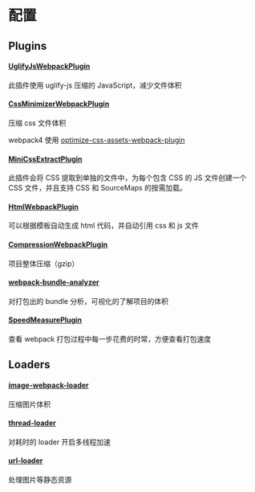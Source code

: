 # 配置

## Plugins

#### [UglifyJsWebpackPlugin](https://webpack.docschina.org/plugins/uglifyjs-webpack-plugin/)

此插件使用 uglify-js 压缩的 JavaScript，减少文件体积

#### [CssMinimizerWebpackPlugin](https://webpack.docschina.org/plugins/css-minimizer-webpack-plugin/)

压缩 css 文件体积

webpack4 使用 [optimize-css-assets-webpack-plugin](https://github.com/NMFR/optimize-css-assets-webpack-plugin)

#### [MiniCssExtractPlugin](https://webpack.docschina.org/plugins/mini-css-extract-plugin/)

此插件会将 CSS 提取到单独的文件中，为每个包含 CSS 的 JS 文件创建一个 CSS 文件，并且支持 CSS 和 SourceMaps 的按需加载。

#### [HtmlWebpackPlugin](https://webpack.docschina.org/plugins/html-webpack-plugin/)

可以根据模板自动生成 html 代码，并自动引用 css 和 js 文件

#### [CompressionWebpackPlugin](https://www.webpackjs.com/plugins/compression-webpack-plugin/)

项目整体压缩（gzip）

#### [webpack-bundle-analyzer](https://github.com/webpack-contrib/webpack-bundle-analyzer)

对打包出的 bundle 分析，可视化的了解项目的体积

#### [SpeedMeasurePlugin](https://github.com/stephencookdev/speed-measure-webpack-plugin#readme)

查看 webpack 打包过程中每一步花费的时常，方便查看打包速度

## Loaders

#### [image-webpack-loader](https://github.com/tcoopman/image-webpack-loader#usage)

压缩图片体积

#### [thread-loader](https://webpack.docschina.org/loaders/thread-loader/#getting-started)

对耗时的 loader 开启多线程加速

#### [url-loader](https://www.webpackjs.com/loaders/url-loader/)

处理图片等静态资源
